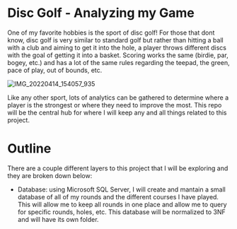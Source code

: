 # Disc Golf - Analyzing my Game
One of my favorite hobbies is the sport of disc golf! For those that dont know, disc golf is very similar to standard golf but rather than hitting a ball with a club and aiming to get it into the hole, a player throws different discs with the goal of getting it into a basket. Scoring works the same (birdie, par, bogey, etc.) and has a lot of the same rules regarding the teepad, the green, pace of play, out of bounds, etc.

![IMG_20220414_154057_935](https://user-images.githubusercontent.com/112229422/201281432-05ca1a52-130f-497a-acff-8dbddc1bade5.jpg)

Like any other sport, lots of analytics can be gathered to determine where a player is the strongest or where they need to improve the most. This repo will be the central hub for where I will keep any and all things related to this project.


# Outline
There are a couple different layers to this project that I will be exploring and they are broken down below:
  - Database: using Microsoft SQL Server, I will create and mantain a small database of all of my rounds and the different courses I have played. This will allow me to keep all rounds in one place and allow me to query for specific rounds, holes, etc. This database will be normalized to 3NF and will have its own folder.
